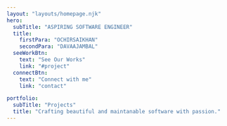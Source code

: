 ```yaml
---
layout: "layouts/homepage.njk"
hero:
  subTitle: "ASPIRING SOFTWARE ENGINEER"
  title:
    firstPara: "OCHIRSAIKHAN"
    secondPara: "DAVAAJAMBAL"
  seeWorkBtn:
    text: "See Our Works"
    link: "#project"
  connectBtn: 
    text: "Connect with me"
    link: "contact"

portfolio:
  subTitle: "Projects"
  title: "Crafting beautiful and maintanable software with passion."
---
```


